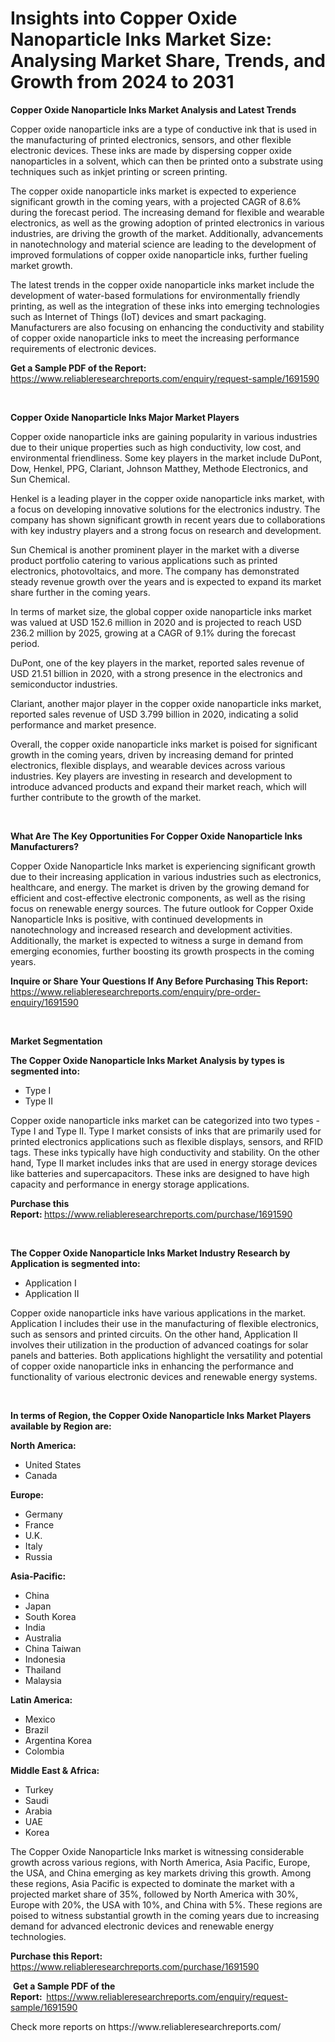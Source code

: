 <p><h1>Insights into Copper Oxide Nanoparticle Inks Market Size: Analysing Market Share, Trends, and Growth from 2024 to 2031</h1></p><p><strong>Copper Oxide Nanoparticle Inks Market Analysis and Latest Trends</strong></p>
<p><p>Copper oxide nanoparticle inks are a type of conductive ink that is used in the manufacturing of printed electronics, sensors, and other flexible electronic devices. These inks are made by dispersing copper oxide nanoparticles in a solvent, which can then be printed onto a substrate using techniques such as inkjet printing or screen printing.</p><p>The copper oxide nanoparticle inks market is expected to experience significant growth in the coming years, with a projected CAGR of 8.6% during the forecast period. The increasing demand for flexible and wearable electronics, as well as the growing adoption of printed electronics in various industries, are driving the growth of the market. Additionally, advancements in nanotechnology and material science are leading to the development of improved formulations of copper oxide nanoparticle inks, further fueling market growth.</p><p>The latest trends in the copper oxide nanoparticle inks market include the development of water-based formulations for environmentally friendly printing, as well as the integration of these inks into emerging technologies such as Internet of Things (IoT) devices and smart packaging. Manufacturers are also focusing on enhancing the conductivity and stability of copper oxide nanoparticle inks to meet the increasing performance requirements of electronic devices.</p></p>
<p><strong>Get a Sample PDF of the Report:&nbsp;</strong> <a href="https://www.reliableresearchreports.com/enquiry/request-sample/1691590">https://www.reliableresearchreports.com/enquiry/request-sample/1691590</a></p>
<p>&nbsp;</p>
<p><strong>Copper Oxide Nanoparticle Inks Major Market Players</strong></p>
<p><p>Copper oxide nanoparticle inks are gaining popularity in various industries due to their unique properties such as high conductivity, low cost, and environmental friendliness. Some key players in the market include DuPont, Dow, Henkel, PPG, Clariant, Johnson Matthey, Methode Electronics, and Sun Chemical.</p><p>Henkel is a leading player in the copper oxide nanoparticle inks market, with a focus on developing innovative solutions for the electronics industry. The company has shown significant growth in recent years due to collaborations with key industry players and a strong focus on research and development.</p><p>Sun Chemical is another prominent player in the market with a diverse product portfolio catering to various applications such as printed electronics, photovoltaics, and more. The company has demonstrated steady revenue growth over the years and is expected to expand its market share further in the coming years.</p><p>In terms of market size, the global copper oxide nanoparticle inks market was valued at USD 152.6 million in 2020 and is projected to reach USD 236.2 million by 2025, growing at a CAGR of 9.1% during the forecast period.</p><p>DuPont, one of the key players in the market, reported sales revenue of USD 21.51 billion in 2020, with a strong presence in the electronics and semiconductor industries.</p><p>Clariant, another major player in the copper oxide nanoparticle inks market, reported sales revenue of USD 3.799 billion in 2020, indicating a solid performance and market presence.</p><p>Overall, the copper oxide nanoparticle inks market is poised for significant growth in the coming years, driven by increasing demand for printed electronics, flexible displays, and wearable devices across various industries. Key players are investing in research and development to introduce advanced products and expand their market reach, which will further contribute to the growth of the market.</p></p>
<p>&nbsp;</p>
<p><strong>What Are The Key Opportunities For Copper Oxide Nanoparticle Inks Manufacturers?</strong></p>
<p><p>Copper Oxide Nanoparticle Inks market is experiencing significant growth due to their increasing application in various industries such as electronics, healthcare, and energy. The market is driven by the growing demand for efficient and cost-effective electronic components, as well as the rising focus on renewable energy sources. The future outlook for Copper Oxide Nanoparticle Inks is positive, with continued developments in nanotechnology and increased research and development activities. Additionally, the market is expected to witness a surge in demand from emerging economies, further boosting its growth prospects in the coming years.</p></p>
<p><strong>Inquire or Share Your Questions If Any Before Purchasing This Report:</strong> <a href="https://www.reliableresearchreports.com/enquiry/pre-order-enquiry/1691590">https://www.reliableresearchreports.com/enquiry/pre-order-enquiry/1691590</a></p>
<p>&nbsp;</p>
<p><strong>Market Segmentation</strong></p>
<p><strong>The Copper Oxide Nanoparticle Inks Market Analysis by types is segmented into:</strong></p>
<p><ul><li>Type I</li><li>Type II</li></ul></p>
<p><p>Copper oxide nanoparticle inks market can be categorized into two types - Type I and Type II. Type I market consists of inks that are primarily used for printed electronics applications such as flexible displays, sensors, and RFID tags. These inks typically have high conductivity and stability. On the other hand, Type II market includes inks that are used in energy storage devices like batteries and supercapacitors. These inks are designed to have high capacity and performance in energy storage applications.</p></p>
<p><strong>Purchase this Report:&nbsp;</strong><a href="https://www.reliableresearchreports.com/purchase/1691590">https://www.reliableresearchreports.com/purchase/1691590</a></p>
<p>&nbsp;</p>
<p><strong>The Copper Oxide Nanoparticle Inks Market Industry Research by Application is segmented into:</strong></p>
<p><ul><li>Application I</li><li>Application II</li></ul></p>
<p><p>Copper oxide nanoparticle inks have various applications in the market. Application I includes their use in the manufacturing of flexible electronics, such as sensors and printed circuits. On the other hand, Application II involves their utilization in the production of advanced coatings for solar panels and batteries. Both applications highlight the versatility and potential of copper oxide nanoparticle inks in enhancing the performance and functionality of various electronic devices and renewable energy systems.</p></p>
<p>&nbsp;</p>
<p><strong>In terms of Region, the Copper Oxide Nanoparticle Inks Market Players available by Region are:</strong></p>
<p>
    <p> <strong> North America: </strong>
        <ul>
            <li>United States</li>
            <li>Canada</li>
        </ul>
        </p> 
    <p> <strong> Europe: </strong>
        <ul>
            <li>Germany</li>
            <li>France</li>
            <li>U.K.</li>
            <li>Italy</li>
            <li>Russia</li>
        </ul>
        </p> 
    <p> <strong> Asia-Pacific: </strong>
        <ul>
            <li>China</li>
            <li>Japan</li>
            <li>South Korea</li>
            <li>India</li>
            <li>Australia</li>
            <li>China Taiwan</li>
            <li>Indonesia</li>
            <li>Thailand</li>
            <li>Malaysia</li>
        </ul>
        </p> 
    <p> <strong> Latin America: </strong>
        <ul>
            <li>Mexico</li>
            <li>Brazil</li>
            <li>Argentina Korea</li>
            <li>Colombia</li>
        </ul>
        </p> 
    <p> <strong> Middle East & Africa: </strong>
        <ul>
            <li>Turkey</li>
            <li>Saudi</li>
            <li>Arabia</li>
            <li>UAE</li>
            <li>Korea</li>
        </ul>
    </p>
    </p>
<p><p>The Copper Oxide Nanoparticle Inks market is witnessing considerable growth across various regions, with North America, Asia Pacific, Europe, the USA, and China emerging as key markets driving this growth. Among these regions, Asia Pacific is expected to dominate the market with a projected market share of 35%, followed by North America with 30%, Europe with 20%, the USA with 10%, and China with 5%. These regions are poised to witness substantial growth in the coming years due to increasing demand for advanced electronic devices and renewable energy technologies.</p></p>
<p><strong>Purchase this Report: </strong><a href="https://www.reliableresearchreports.com/purchase/1691590">https://www.reliableresearchreports.com/purchase/1691590</a></p>
<p>&nbsp;<strong>Get a Sample PDF of the Report:&nbsp;&nbsp;</strong><a href="https://www.reliableresearchreports.com/enquiry/request-sample/1691590">https://www.reliableresearchreports.com/enquiry/request-sample/1691590</a></p>
<p><strong></strong></p>
<p>Check more reports on https://www.reliableresearchreports.com/</p>